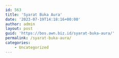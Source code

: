```yaml
---
id: 563
title: 'Syarat Buka Aura'
date: '2023-07-19T14:18:16+00:00'
author: admin
layout: post
guid: 'https://bos.awn.biz.id/syarat-buka-aura/'
permalink: /syarat-buka-aura/
categories:
    - Uncategorized
---
```


